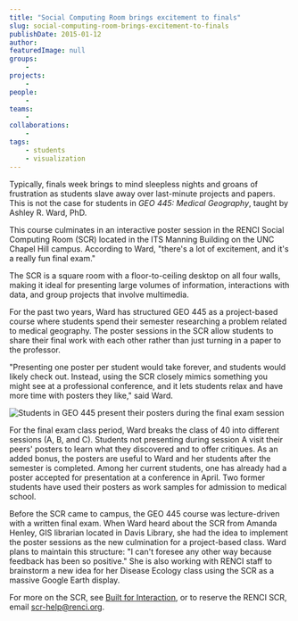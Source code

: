 ```yaml
---
title: "Social Computing Room brings excitement to finals"
slug: social-computing-room-brings-excitement-to-finals
publishDate: 2015-01-12
author: 
featuredImage: null
groups:
    - 
projects:
    - 
people:
    - 
teams: 
    - 
collaborations:
    - 
tags:
    - students
    - visualization
---
```

Typically, finals week brings to mind sleepless nights and groans of frustration as students slave away over last-minute projects and papers. This is not the case for students in _GEO 445: Medical Geography_, taught by Ashley R. Ward, PhD.

This course culminates in an interactive poster session in the RENCI Social Computing Room (SCR) located in the ITS Manning Building on the UNC Chapel Hill campus. According to Ward, "there's a lot of excitement, and it's a really fun final exam." 

The SCR is a square room with a floor-to-ceiling desktop on all four walls, making it ideal for presenting large volumes of information, interactions with data, and group projects that involve multimedia.

For the past two years, Ward has structured GEO 445 as a project-based course where students spend their semester researching a problem related to medical geography. The poster sessions in the SCR allow students to share their final work with each other rather than just turning in a paper to the professor.

"Presenting one poster per student would take forever, and students would likely check out. Instead, using the SCR closely mimics something you might see at a professional conference, and it lets students relax and have more time with posters they like," said Ward.

![Students in GEO 445 present their posters during the final exam session](https://renci.org/wp-content/uploads/2015/01/IMG_62361-1024x273.jpg)

For the final exam class period, Ward breaks the class of 40 into different sessions (A, B, and C). Students not presenting during session A visit their peers' posters to learn what they discovered and to offer critiques. As an added bonus, the posters are useful to Ward and her students after the semester is completed. Among her current students, one has already had a poster accepted for presentation at a conference in April. Two former students have used their posters as work samples for admission to medical school.

Before the SCR came to campus, the GEO 445 course was lecture-driven with a written final exam. When Ward heard about the SCR from Amanda Henley, GIS librarian located in Davis Library, she had the idea to implement the poster sessions as the new culmination for a project-based class. Ward plans to maintain this structure: "I can't foresee any other way because feedback has been so positive." She is also working with RENCI staff to brainstorm a new idea for her Disease Ecology class using the SCR as a massive Google Earth display. 

For more on the SCR, see [Built for Interaction](https://renci.org/news/built-for-interaction/), or to reserve the RENCI SCR, email [scr-help@renci.org](mailto:scr-help@renci.org).

